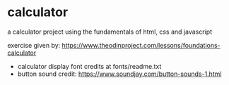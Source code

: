 # calculator
a calculator project using the fundamentals of html, css and javascript

exercise given by: https://www.theodinproject.com/lessons/foundations-calculator

* calculator display font credits at fonts/readme.txt
* button sound credit: https://www.soundjay.com/button-sounds-1.html